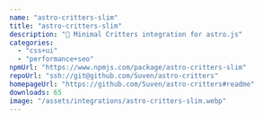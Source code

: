 ```yaml
---
name: "astro-critters-slim"
title: "astro-critters-slim"
description: "🦔 Minimal Critters integration for astro.js"
categories:
  - "css+ui"
  - "performance+seo"
npmUrl: "https://www.npmjs.com/package/astro-critters-slim"
repoUrl: "ssh://git@github.com/Suven/astro-critters"
homepageUrl: "https://github.com/Suven/astro-critters#readme"
downloads: 65
image: "/assets/integrations/astro-critters-slim.webp"
---
```

